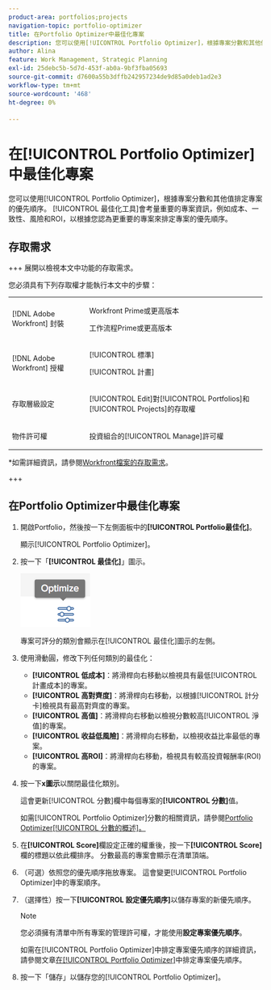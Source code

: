 ```yaml
---
product-area: portfolios;projects
navigation-topic: portfolio-optimizer
title: 在Portfolio Optimizer中最佳化專案
description: 您可以使用[!UICONTROL Portfolio Optimizer]，根據專案分數和其他值排定專案的優先順序。 Optimizer會考量重要的專案資訊，例如成本、一致性、風險和ROI，以根據對您而言更重要的專案來排定專案的優先順序。
author: Alina
feature: Work Management, Strategic Planning
exl-id: 25debc5b-5d7d-453f-ab0a-9bf3fba05693
source-git-commit: d7600a55b3dffb242957234de9d85a0deb1ad2e3
workflow-type: tm+mt
source-wordcount: '468'
ht-degree: 0%

---
```


# 在[!UICONTROL Portfolio Optimizer]中最佳化專案

您可以使用[!UICONTROL Portfolio Optimizer]，根據專案分數和其他值排定專案的優先順序。 [!UICONTROL 最佳化工具]會考量重要的專案資訊，例如成本、一致性、風險和ROI，以根據您認為更重要的專案來排定專案的優先順序。

## 存取需求

+++ 展開以檢視本文中功能的存取需求。 

您必須具有下列存取權才能執行本文中的步驟：

<table style="table-layout:auto"> 
 <col> 
 <col> 
 <tbody> 
  <tr> 
   <td role="rowheader">[!DNL Adobe Workfront] 封裝</td> 
   <td> <p>Workfront Prime或更高版本</p>
      <p>工作流程Prime或更高版本</p>
    </td> 
  </tr> 
  <tr> 
   <td role="rowheader">[!DNL Adobe Workfront] 授權</td> 
   <td> <p>[!UICONTROL 標準]</p>
   <p>[!UICONTROL 計畫]</p> </td> 
  </tr> 
  <tr> 
   <td role="rowheader">存取層級設定</td> 
   <td> <p>[!UICONTROL Edit]對[!UICONTROL Portfolios]和[!UICONTROL Projects]的存取權</p>  </td>
</tr> 
  <tr> 
   <td role="rowheader">物件許可權</td> 
   <td> <p>投資組合的[!UICONTROL Manage]許可權</p>  </td> 
  </tr> 
 </tbody> 
</table>

*如需詳細資訊，請參閱[Workfront檔案的存取需求](/help/quicksilver/administration-and-setup/add-users/access-levels-and-object-permissions/access-level-requirements-in-documentation.md)。

+++

<!--Old
<table style="table-layout:auto"> 
 <col> 
 <col> 
 <tbody> 
  <tr> 
   <td role="rowheader">[!DNL Adobe Workfront] plan</td> 
   <td> Any</td> 
  </tr> 
  <tr> 
   <td role="rowheader">Adobe Workfront licenses*</td> 
   <td> <p>New: [!UICONTROL Standard] </p>
   <p>Current: [!UICONTROL Plan] </p> </td> 
  </tr> 
  <tr> 
   <td role="rowheader">Access level configurations*</td> 
   <td> <p>[!UICONTROL Edit] access to Projects and Portfolios</p> </td> 
  </tr> 
  <tr> 
   <td role="rowheader">Object permissions</td> 
   <td> <p>[!UICONTROL Manage] permissions to the portfolio</p> <p>Contribute or higher permissions to the projects</p> 
   <p>You must have Manage permissions to all the projects in the list to be able to use <b>Set project priority</b>.</p>
    </td> 
  </tr> 
 </tbody> 
</table>-->

## 在Portfolio Optimizer中最佳化專案

1. 開啟Portfolio，然後按一下左側面板中的&#x200B;**[!UICONTROL Portfolio最佳化]**。

   顯示[!UICONTROL Portfolio Optimizer]。

1. 按一下「**[!UICONTROL 最佳化]**」圖示。

   ![最佳化圖示](assets/optimize-icon-portfolio-optimizer.png)

   專案可評分的類別會顯示在[!UICONTROL 最佳化]圖示的左側。

1. 使用滑動圓，修改下列任何類別的最佳化：

   * **[!UICONTROL 低成本]**：將滑桿向右移動以檢視具有最低[!UICONTROL 計畫成本]的專案。
   * **[!UICONTROL 高對齊度]**：將滑桿向右移動，以根據[!UICONTROL 計分卡]檢視具有最高對齊度的專案。
   * **[!UICONTROL 高值]**：將滑桿向右移動以檢視分數較高[!UICONTROL 淨值]的專案。
   * **[!UICONTROL 收益低風險]**：將滑桿向右移動，以檢視收益比率最低的專案。
   * **[!UICONTROL 高ROI]**：將滑桿向右移動，檢視具有較高投資報酬率(ROI)的專案。

1. 按一下&#x200B;**x圖示**&#x200B;以關閉最佳化類別。

   這會更新[!UICONTROL 分數]欄中每個專案的&#x200B;**[!UICONTROL 分數]**&#x200B;值。

   如需[!UICONTROL Portfolio Optimizer]分數的相關資訊，請參閱[Portfolio Optimizer[!UICONTROL 分數的概述]。](../../../manage-work/portfolios/portfolio-optimizer/portfolio-optimizer-score.md)

1. 在&#x200B;**[!UICONTROL Score]**&#x200B;欄設定正確的權重後，按一下&#x200B;**[!UICONTROL Score]**&#x200B;欄的標題以依此欄排序。 分數最高的專案會顯示在清單頂端。

1. （可選）依照您的優先順序拖放專案。
這會變更[!UICONTROL Portfolio Optimizer]中的專案順序。
1. （選擇性）按一下&#x200B;**[!UICONTROL 設定優先順序]**&#x200B;以儲存專案的新優先順序。

   >[!NOTE]
   >
   >   您必須擁有清單中所有專案的管理許可權，才能使用&#x200B;**設定專案優先順序**。

   如需在[!UICONTROL Portfolio Optimizer]中排定專案優先順序的詳細資訊，請參閱文章[在[!UICONTROL Portfolio Optimizer]](../../../manage-work/portfolios/portfolio-optimizer/prioritize-projects-in-portfolio-optimizer.md)中排定專案優先順序。

1. 按一下「儲存」**&#x200B;**&#x200B;以儲存您的[!UICONTROL Portfolio Optimizer]。

